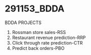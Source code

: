 # 291153_BDDA
BDDA PROJECTS
1) Rossman store sales-RSS
2) Restaurant revenue prediction-RRP
3) Click through rate prediction-CTR
4) Predict back orders-PBO
